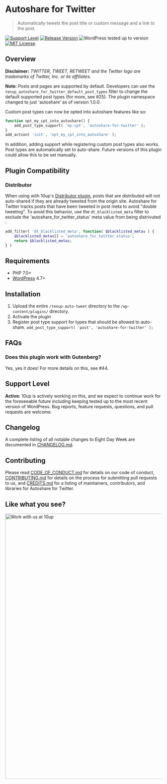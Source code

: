 # Autoshare for Twitter

> Automatically tweets the post title or custom message and a link to the post.

[![Support Level](https://img.shields.io/badge/support-active-green.svg)](#support-level) [![Release Version](https://img.shields.io/github/release/10up/autotweet.svg)](https://github.com/10up/autoshare-for-twittert/releases/latest) ![WordPress tested up to version](https://img.shields.io/badge/WordPress-v4.9.8%20tested-success.svg) [![MIT License](https://img.shields.io/github/license/10up/autotweet.svg)](https://github.com/10up/autoshare-for-twitter/blob/develop/LICENSE.md)

## Overview

**Disclaimer:** _TWITTER, TWEET, RETWEET and the Twitter logo are trademarks of Twitter, Inc. or its affiliates._

**Note:** Posts and pages are supported by default. Developers can use the `tenup_autoshare_for_twitter_default_post_types` filter to change the default supported post types (for more, see #25). The plugin namespace changed to just 'autoshare' as of version 1.0.0.

Custom post types can now be opted into autoshare features like so:

```php
function opt_my_cpt_into_autoshare() {
	add_post_type_support( 'my-cpt', 'autoshare-for-twitter' );
}
add_action( 'init', 'opt_my_cpt_into_autoshare' );
```

In addition, adding support while registering custom post types also works. Post types are automatically set to auto-share. Future versions of this plugin could allow this to be set manually.

## Plugin Compatibility

### Distributor

When using with 10up's [Distributor plugin](https://github.com/10up/distributor), posts that are distributed will not auto-shared if they are already tweeted from the origin site. Autoshare for Twitter tracks posts that have been tweeted in post meta to avoid "double tweeting". To avoid this behavior, use the `dt_blacklisted_meta` filter to exclude the 'autoshare_for_twitter_status' meta value from being distrivuted :

```php
add_filter( 'dt_blacklisted_meta', function( $blacklisted_metas ) {
	$blacklisted_metas[] = 'autoshare_for_twitter_status';
	return $blacklisted_metas;
} )
```

## Requirements

-   PHP 7.0+
-   [WordPress](http://wordpress.org) 4.7+

## Installation

1. Upload the entire `/tenup-auto-tweet` directory to the `/wp-content/plugins/` directory.
2. Activate the plugin
3. Register post type support for types that should be allowed to auto-share. `add_post_type_support( 'post', 'autoshare-for-twitter' );`

## FAQs

### Does this plugin work with Gutenberg?

Yes, yes it does! For more details on this, see #44.

## Support Level

**Active:** 10up is actively working on this, and we expect to continue work for the foreseeable future including keeping tested up to the most recent version of WordPress. Bug reports, feature requests, questions, and pull requests are welcome.

## Changelog

A complete listing of all notable changes to Eight Day Week are documented in [CHANGELOG.md](https://github.com/10up/autoshare-for-twitter/blob/develop/CHANGELOG.md).

## Contributing

Please read [CODE_OF_CONDUCT.md](https://github.com/10up/autoshare-for-twitter/blob/develop/CODE_OF_CONDUCT.md) for details on our code of conduct, [CONTRIBUTING.md](https://github.com/10up/autoshare-for-twitter/blob/develop/CONTRIBUTING.md) for details on the process for submitting pull requests to us, and [CREDITS.md](https://github.com/10up/autoshare-for-twitter/blob/develop/CREDITS.md) for a listing of maintainers, contributors, and libraries for Autoshare for Twitter.

## Like what you see?

<a href="http://10up.com/contact/"><img src="https://10updotcom-wpengine.s3.amazonaws.com/uploads/2016/10/10up-Github-Banner.png" width="850" alt="Work with us at 10up"></a>
